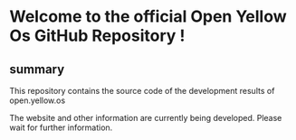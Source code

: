 # Welcome to the official Open Yellow Os GitHub Repository !


## summary

This repository contains the source code of the development results of open.yellow.os

The website and other information are currently being developed. Please wait for further information.
